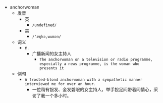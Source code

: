 - anchorwoman
  - 发音
    - 英
      - `/undefined/`
    - 美
      - `/'æŋkə,wumən/`
  - 词义
    - n.
      - 广播新闻的女主持人
        - `The anchorwoman on a television or radio programme, especially a news programme, is the woman who presents it`
  - 例句
    - `A frosted-blond anchorwoman with a sympathetic manner interviewed me for over an hour.`
      - 一位稍有银发、金发碧眼的女主持人，举手投足间带着同情心，采访了我一个多小时。

